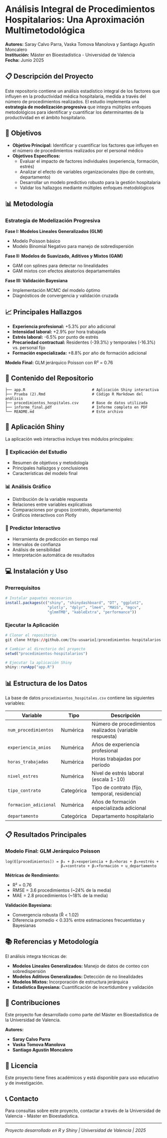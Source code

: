 # Análisis Integral de Procedimientos Hospitalarios: Una Aproximación Multimetodológica

**Autores:** Saray Calvo Parra, Vaska Tomova Manolova y Santiago Agustín Moncalero  
**Institución:** Máster en Bioestadística - Universidad de Valencia  
**Fecha:** Junio 2025

## 📋 Descripción del Proyecto

Este repositorio contiene un análisis estadístico integral de los factores que influyen en la productividad médica hospitalaria, medida a través del número de procedimientos realizados. El estudio implementa una **estrategia de modelización progresiva** que integra múltiples enfoques metodológicos para identificar y cuantificar los determinantes de la productividad en el ámbito hospitalario.

## 🎯 Objetivos

- **Objetivo Principal:** Identificar y cuantificar los factores que influyen en el número de procedimientos realizados por el personal médico
- **Objetivos Específicos:**
  - Evaluar el impacto de factores individuales (experiencia, formación, estrés)
  - Analizar el efecto de variables organizacionales (tipo de contrato, departamento)
  - Desarrollar un modelo predictivo robusto para la gestión hospitalaria
  - Validar los hallazgos mediante múltiples enfoques metodológicos

## 📊 Metodología

### Estrategia de Modelización Progresiva

**Fase I: Modelos Lineales Generalizados (GLM)**
- Modelo Poisson básico
- Modelo Binomial Negativo para manejo de sobredispersión

**Fase II: Modelos de Suavizado, Aditivos y Mixtos (GAM)**
- GAM con splines para detectar no linealidades
- GAM mixtos con efectos aleatorios departamentales

**Fase III: Validación Bayesiana**
- Implementación MCMC del modelo óptimo
- Diagnósticos de convergencia y validación cruzada

## 📈 Principales Hallazgos

- **Experiencia profesional:** +5.3% por año adicional
- **Intensidad laboral:** +2.9% por hora trabajada
- **Estrés laboral:** -6.5% por punto de estrés
- **Precariedad contractual:** Residentes (-39.3%) y temporales (-16.3%) vs. personal fijo
- **Formación especializada:** +8.8% por año de formación adicional

**Modelo Final:** GLM jerárquico Poisson con R² = 0.76

## 📁 Contenido del Repositorio

```
├── app.R                              # Aplicación Shiny interactiva
├── Prueba (2).Rmd                     # Código R Markdown del análisis
├── procedimientos_hospitales.csv      # Base de datos utilizada
├── informe_final.pdf                  # Informe completo en PDF
└── README.md                          # Este archivo
```

## 🚀 Aplicación Shiny

La aplicación web interactiva incluye tres módulos principales:

### 📖 **Explicación del Estudio**
- Resumen de objetivos y metodología
- Principales hallazgos y conclusiones
- Características del modelo final

### 📊 **Análisis Gráfico**
- Distribución de la variable respuesta
- Relaciones entre variables explicativas
- Comparaciones por grupos (contrato, departamento)
- Gráficos interactivos con Plotly

### 🔮 **Predictor Interactivo**
- Herramienta de predicción en tiempo real
- Intervalos de confianza
- Análisis de sensibilidad
- Interpretación automática de resultados

## 💻 Instalación y Uso

### Prerrequisitos

```r
# Instalar paquetes necesarios
install.packages(c("shiny", "shinydashboard", "DT", "ggplot2", 
                   "plotly", "dplyr", "lme4", "MASS", "mgcv", 
                   "glmmTMB", "kableExtra", "performance"))
```

### Ejecutar la Aplicación

```r
# Clonar el repositorio
git clone https://github.com/[tu-usuario]/procedimientos-hospitalarios

# Cambiar al directorio del proyecto
setwd("procedimientos-hospitalarios")

# Ejecutar la aplicación Shiny
shiny::runApp("app.R")
```

## 📊 Estructura de los Datos

La base de datos `procedimientos_hospitales.csv` contiene las siguientes variables:

| Variable | Tipo | Descripción |
|----------|------|-------------|
| `num_procedimientos` | Numérica | Número de procedimientos realizados (variable respuesta) |
| `experiencia_anios` | Numérica | Años de experiencia profesional |
| `horas_trabajadas` | Numérica | Horas trabajadas por período |
| `nivel_estres` | Numérica | Nivel de estrés laboral (escala 1-10) |
| `tipo_contrato` | Categórica | Tipo de contrato (fijo, temporal, residencia) |
| `formacion_adicional` | Numérica | Años de formación especializada adicional |
| `departamento` | Categórica | Departamento hospitalario |

## 📋 Resultados Principales

### Modelo Final: GLM Jerárquico Poisson

```
log(E[procedimientos]) = β₀ + β₁×experiencia + β₂×horas + β₃×estrés + 
                         β₄×contrato + β₅×formación + u_departamento
```

**Métricas de Rendimiento:**
- R² = 0.76
- RMSE = 3.6 procedimientos (~24% de la media)
- MAE = 2.8 procedimientos (~18% de la media)

**Validación Bayesiana:**
- Convergencia robusta (R̂ < 1.02)
- Diferencia promedio < 0.33% entre estimaciones frecuentistas y Bayesianas

## 📚 Referencias y Metodología

El análisis integra técnicas de:
- **Modelos Lineales Generalizados:** Manejo de datos de conteo con sobredispersión
- **Modelos Aditivos Generalizados:** Detección de no linealidades
- **Modelos Mixtos:** Incorporación de estructura jerárquica
- **Estadística Bayesiana:** Cuantificación de incertidumbre y validación

## 🤝 Contribuciones

Este proyecto fue desarrollado como parte del Máster en Bioestadística de la Universidad de Valencia. 

**Autores:**
- **Saray Calvo Parra** 
- **Vaska Tomova Manolova** 
- **Santiago Agustín Moncalero**  

## 📄 Licencia

Este proyecto tiene fines académicos y está disponible para uso educativo y de investigación.

## 📞 Contacto

Para consultas sobre este proyecto, contactar a través de la Universidad de Valencia - Máster en Bioestadística.

---

*Proyecto desarrollado en R y Shiny | Universidad de Valencia | 2025*
